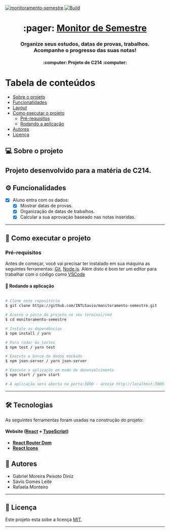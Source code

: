 [![monitoramento-semestre](https://img.shields.io/static/v1?label=INTLSavio&message=monitoramento-semestre&color=blue&logo=github)](https://github.com/INTLSavio/monitoramento-semestre "Go to GitHub repo")
[![Build](https://github.com/INTLSavio/monitoramento-semestre/workflows/CI%2FCD/badge.svg)](https://github.com/INTLSavio/monitoramento-semestre/actions?query=workflow:"CI/CD")




<h1 align="center">
     :pager: <a href="#" alt="Monitor de Semestre"> Monitor de Semestre </a>
</h1>

<h3 align="center">
    Organize seus estudos, datas de provas, trabalhos. Acompanhe o progresso das suas notas!
</h3>

<h4 align="center">
	:computer:  Projeto de C214 :computer:
</h4>

Tabela de conteúdos
=================
<!--ts-->
   * [Sobre o projeto](#-sobre-o-projeto)
   * [Funcionalidades](#-funcionalidades)
   * [Layout](#-layout)
   * [Como executar o projeto](#-como-executar-o-projeto)
     * [Pré-requisitos](#pré-requisitos)
     * [Rodando a aplicação](#user-content--rodando-a-aplicação-web-frontend)
   * [Autores](#-autor)
   * [Licença](#user-content--licença)
<!--te-->


## 💻 Sobre o projeto

Projeto desenvolvido para a matéria de C214.
---

## ⚙️ Funcionalidades

- [x] Aluno entra com os dados:
  - [x] Mostrar datas de provas.
  - [x] Organização de datas de trabalhos.
  - [x] Calcular a sua aprovação baseado nas notas inseridas.
---


## 🚀 Como executar o projeto


### Pré-requisitos

Antes de começar, você vai precisar ter instalado em sua máquina as seguintes ferramentas:
[Git](https://git-scm.com), [Node.js](https://nodejs.org/en/). 
Além disto é bom ter um editor para trabalhar com o código como [VSCode](https://code.visualstudio.com/)


#### 🧭 Rodando a aplicação 

```bash

# Clone este repositório
$ git clone https://github.com/INTLSavio/monitoramento-semestre.git

# Acesse a pasta do projeto no seu terminal/cmd
$ cd monitoramento-semestre

# Instale as dependências
$ npm install / yarn

# Para rodar os testes
$ npm test / yarn test

# Execute o banco de dados mockado
$ npm json-server / yarn json-server

# Execute a aplicação em modo de desenvolvimento
$ npm start / yarn start

# A aplicação será aberta na porta:3000 - acesse http://localhost:3000

```

---

## 🛠 Tecnologias

As seguintes ferramentas foram usadas na construção do projeto:

#### **Website**  ([React](https://reactjs.org/)  +  [TypeScript](https://www.typescriptlang.org/))

-   **[React Router Dom](https://github.com/ReactTraining/react-router/tree/master/packages/react-router-dom)**
-   **[React Icons](https://react-icons.github.io/react-icons/)**

## 🦸 Autores

- Gabriel Moreira Peixoto Diniz
- Sávio Gomes Leite
- Rafaela Monteiro

---

## 📝 Licença

Este projeto esta sobe a licença [MIT](./LICENSE).


---
